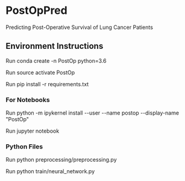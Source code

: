 # PostOpPred
Predicting Post-Operative Survival of Lung Cancer Patients

## Environment Instructions

Run conda create -n PostOp python=3.6

Run source activate PostOp

Run pip install -r requirements.txt

### For Notebooks
Run python -m ipykernel install --user --name postop --display-name "PostOp"

Run jupyter notebook

### Python Files
Run python preprocessing/preprocessing.py

Run python train/neural_network.py